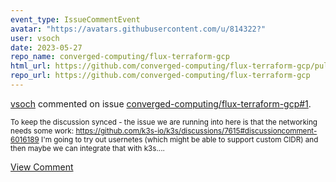 ```yaml
---
event_type: IssueCommentEvent
avatar: "https://avatars.githubusercontent.com/u/814322?"
user: vsoch
date: 2023-05-27
repo_name: converged-computing/flux-terraform-gcp
html_url: https://github.com/converged-computing/flux-terraform-gcp/pull/1
repo_url: https://github.com/converged-computing/flux-terraform-gcp
---
```


<a href='https://github.com/vsoch' target='_blank'>vsoch</a> commented on issue <a href='https://github.com/converged-computing/flux-terraform-gcp/pull/1' target='_blank'>converged-computing/flux-terraform-gcp#1</a>.

<small>To keep the discussion synced - the issue we are running into here is that the networking needs some work: https://github.com/k3s-io/k3s/discussions/7615#discussioncomment-6016189 I'm going to try out usernetes (which might be able to support custom CIDR) and then maybe we can integrate that with k3s....</small>

<a href='https://github.com/converged-computing/flux-terraform-gcp/pull/1' target='_blank'>View Comment</a>